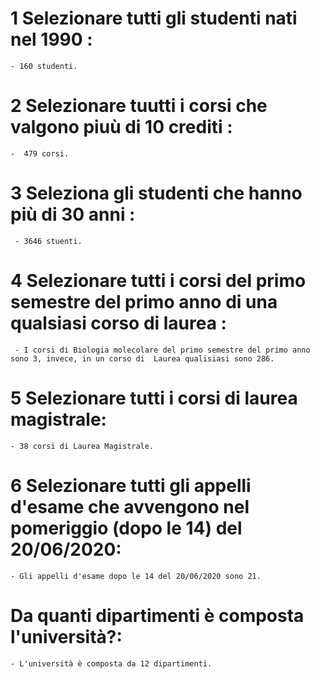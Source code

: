 

# 1 Selezionare tutti gli studenti nati nel 1990 : 
    - 160 studenti.

# 2 Selezionare tuutti i corsi che valgono piuù di 10 crediti :
    -  479 corsi.

# 3 Seleziona gli studenti che hanno più di 30 anni : 
     - 3646 stuenti.
    
# 4 Selezionare tutti i corsi del primo semestre del primo anno di una qualsiasi corso di laurea :
     - I corsi di Biologia molecolare del primo semestre del primo anno  sono 3, invece, in un corso di  Laurea qualisiasi sono 286.

# 5 Selezionare tutti i corsi di laurea magistrale:
    - 38 corsi di Laurea Magistrale.

# 6 Selezionare tutti gli appelli d'esame che avvengono nel pomeriggio (dopo le 14) del 20/06/2020:
    - Gli appelli d'esame dopo le 14 del 20/06/2020 sono 21.

# Da quanti dipartimenti è composta l'università?:
    - L'università è composta da 12 dipartimenti.